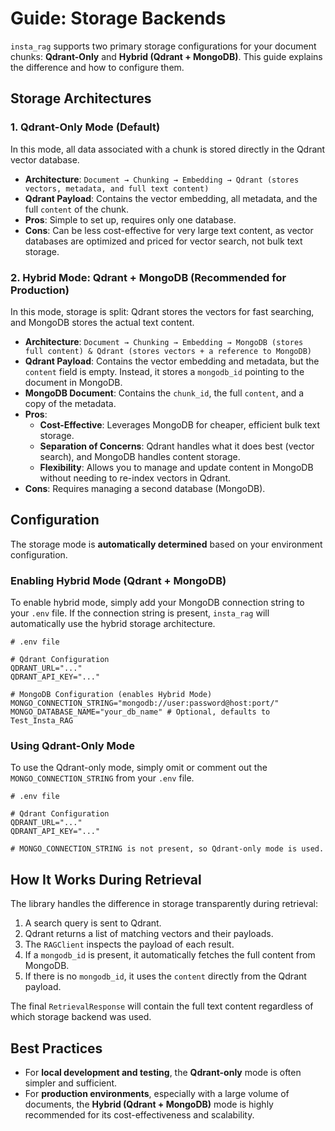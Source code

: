 # Guide: Storage Backends

`insta_rag` supports two primary storage configurations for your document chunks: **Qdrant-Only** and **Hybrid (Qdrant + MongoDB)**. This guide explains the difference and how to configure them.

## Storage Architectures

### 1. Qdrant-Only Mode (Default)

In this mode, all data associated with a chunk is stored directly in the Qdrant vector database.

- **Architecture**: `Document → Chunking → Embedding → Qdrant (stores vectors, metadata, and full text content)`
- **Qdrant Payload**: Contains the vector embedding, all metadata, and the full `content` of the chunk.
- **Pros**: Simple to set up, requires only one database.
- **Cons**: Can be less cost-effective for very large text content, as vector databases are optimized and priced for vector search, not bulk text storage.

### 2. Hybrid Mode: Qdrant + MongoDB (Recommended for Production)

In this mode, storage is split: Qdrant stores the vectors for fast searching, and MongoDB stores the actual text content.

- **Architecture**: `Document → Chunking → Embedding → MongoDB (stores full content) & Qdrant (stores vectors + a reference to MongoDB)`
- **Qdrant Payload**: Contains the vector embedding and metadata, but the `content` field is empty. Instead, it stores a `mongodb_id` pointing to the document in MongoDB.
- **MongoDB Document**: Contains the `chunk_id`, the full `content`, and a copy of the metadata.
- **Pros**:
  - **Cost-Effective**: Leverages MongoDB for cheaper, efficient bulk text storage.
  - **Separation of Concerns**: Qdrant handles what it does best (vector search), and MongoDB handles content storage.
  - **Flexibility**: Allows you to manage and update content in MongoDB without needing to re-index vectors in Qdrant.
- **Cons**: Requires managing a second database (MongoDB).

## Configuration

The storage mode is **automatically determined** based on your environment configuration.

### Enabling Hybrid Mode (Qdrant + MongoDB)

To enable hybrid mode, simply add your MongoDB connection string to your `.env` file. If the connection string is present, `insta_rag` will automatically use the hybrid storage architecture.

```env
# .env file

# Qdrant Configuration
QDRANT_URL="..."
QDRANT_API_KEY="..."

# MongoDB Configuration (enables Hybrid Mode)
MONGO_CONNECTION_STRING="mongodb://user:password@host:port/"
MONGO_DATABASE_NAME="your_db_name" # Optional, defaults to Test_Insta_RAG
```

### Using Qdrant-Only Mode

To use the Qdrant-only mode, simply omit or comment out the `MONGO_CONNECTION_STRING` from your `.env` file.

```env
# .env file

# Qdrant Configuration
QDRANT_URL="..."
QDRANT_API_KEY="..."

# MONGO_CONNECTION_STRING is not present, so Qdrant-only mode is used.
```

## How It Works During Retrieval

The library handles the difference in storage transparently during retrieval:

1. A search query is sent to Qdrant.
1. Qdrant returns a list of matching vectors and their payloads.
1. The `RAGClient` inspects the payload of each result.
1. If a `mongodb_id` is present, it automatically fetches the full content from MongoDB.
1. If there is no `mongodb_id`, it uses the `content` directly from the Qdrant payload.

The final `RetrievalResponse` will contain the full text content regardless of which storage backend was used.

## Best Practices

- For **local development and testing**, the **Qdrant-only** mode is often simpler and sufficient.
- For **production environments**, especially with a large volume of documents, the **Hybrid (Qdrant + MongoDB)** mode is highly recommended for its cost-effectiveness and scalability.

